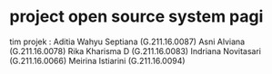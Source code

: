 # project open source system pagi
tim projek : 
Aditia Wahyu Septiana (G.211.16.0087)
Asni Alviana (G.211.16.0078)
Rika Kharisma D (G.211.16.0083)
Indriana Novitasari (G.211.16.0066)
Meirina Istiarini (G.211.16.0094)
